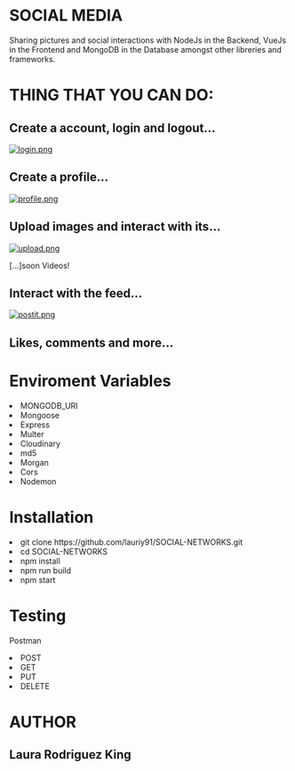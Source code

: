 <h1>SOCIAL MEDIA</h1>

<p>Sharing pictures and social interactions with NodeJs in the Backend, VueJs in the Frontend and MongoDB in the Database amongst other libreries and frameworks.</p>


<h1> THING THAT YOU CAN DO: </h1>


<h2> Create a account, login and logout... </h2>

[![login.png](https://i.postimg.cc/0QsKV8rm/login.png)](https://postimg.cc/Mc9GTJ7K)

<h2> Create a profile... </h2>

[![profile.png](https://i.postimg.cc/3Rtr27G3/profile.png)](https://postimg.cc/Vrbccx4h)

<h2> Upload images and interact with its... </h2>

[![upload.png](https://i.postimg.cc/9QPhGC3s/upload.png)](https://postimg.cc/75Ld4vZN)

<label>[...]soon Videos!</label>

<h2> Interact with the feed... </h2>

[![postit.png](https://i.postimg.cc/br2XdjHC/postit.png)](https://postimg.cc/7JDtQdR0)

<h2> Likes, comments and more... </h2>

<h1>Enviroment Variables</h1>

<li>MONGODB_URI</li>
<li>Mongoose</li>
<li>Express</li>
<li>Multer</li>
<li>Cloudinary</li>
<li>md5</li>
<li>Morgan</li>
<li>Cors</li>
<li>Nodemon</li>

<h1>Installation</h1>

<li>git clone https://github.com/lauriy91/SOCIAL-NETWORKS.git</li>
<li>cd SOCIAL-NETWORKS</li>
<li>npm install</li>
<li>npm run build</li>
<li>npm start</li>

<h1>Testing</h1>

<label>Postman</label>

<li>POST</li>
<li>GET</li>
<li>PUT</li>
<li>DELETE</li>

<h1>AUTHOR</h1>
<h2>Laura Rodriguez King</h2>
